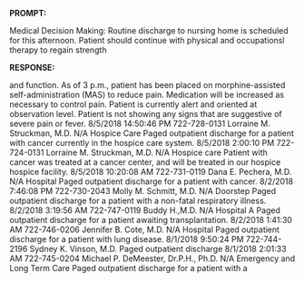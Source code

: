 **PROMPT:**

Medical Decision Making: Routine discharge to nursing home is scheduled for this afternoon. Patient should continue with physical and occupationsl therapy to regain strength

**RESPONSE:**

  and function. As of 3 p.m., patient has been placed on morphine-assisted self-administration (MAS) to reduce pain. Medication will be increased as necessary to control pain. Patient is currently alert and oriented at observation level. Patient is not showing any signs that are suggestive of severe pain or fever.  8/5/2018 14:50:46 PM  722-728-0131  Lorraine M. Struckman, M.D. N/A Hospice Care Paged outpatient discharge for a patient with cancer currently in the hospice care system.  8/5/2018 2:00:10 PM  722-724-0131  Lorraine M. Struckman, M.D. N/A Hospice care Patient with cancer was treated at a cancer center, and will be treated in our hospice hospice facility.  8/5/2018 10:20:08 AM  722-731-0119  Dana E. Pechera, M.D. N/A  Hospital Paged outpatient discharge for a patient with cancer.  8/2/2018 7:46:08 PM  722-730-2043  Molly M. Schmitt, M.D. N/A  Doorstep Paged outpatient discharge for a patient with a non-fatal respiratory illness.  8/2/2018 3:19:56 AM  722-747-0119  Buddy H.,M.D. N/A  Hospital A Paged outpatient discharge for a patient awaiting transplantation.  8/2/2018 1:41:30 AM  722-746-0206  Jennifer B. Cote, M.D. N/A  Hospital Paged outpatient discharge for a patient with lung disease.  8/1/2018 9:50:24 PM  722-744-2196  Sydney K. Vinson, M.D. Paged outpatient discharge  8/1/2018 2:01:33 AM  722-745-0204  Michael P. DeMeester, Dr.P.H., Ph.D. N/A  Emergency and Long Term Care Paged outpatient discharge for a patient with a